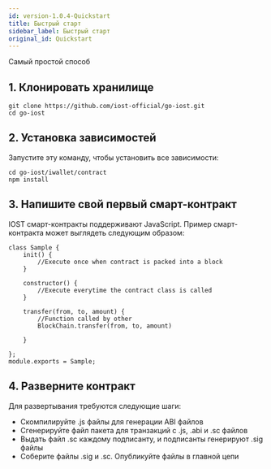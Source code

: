 ```yaml
---
id: version-1.0.4-Quickstart
title: Быстрый старт
sidebar_label: Быстрый старт
original_id: Quickstart
---
```


Самый простой способ

## 1. Клонировать хранилище

```
git clone https://github.com/iost-official/go-iost.git
cd go-iost
```

## 2. Установка зависимостей

Запустите эту команду, чтобы установить все зависимости:

```
cd go-iost/iwallet/contract
npm install
```

## 3. Напишите свой первый смарт-контракт

IOST смарт-контракты поддерживают JavaScript. Пример смарт-контракта может выглядеть следующим образом:

```
class Sample {
    init() {
        //Execute once when contract is packed into a block
    }

    constructor() {
        //Execute everytime the contract class is called
    }

    transfer(from, to, amount) {
        //Function called by other
        BlockChain.transfer(from, to, amount)

    }

};
module.exports = Sample;
```

## 4. Разверните контракт

Для развертывания требуются следующие шаги:

- Скомпилируйте .js файлы для генерации ABI файлов
- Сгенерируйте файл пакета для транзакций с .js, .abi и .sc файлов
- Выдать файл .sc каждому подписанту, и подписанты генерируют .sig файлы
- Соберите файлы .sig и .sc. Опубликуйте файлы в главной цепи
